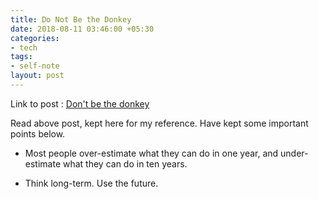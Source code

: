 ```yaml
---
title: Do Not Be the Donkey
date: 2018-08-11 03:46:00 +05:30
categories:
- tech
tags:
- self-note
layout: post
---
```


Link to post : [Don't be the donkey](https://sivers.org/donkey)

Read above post, kept here for my reference. Have kept some important points below.

* Most people over-estimate what they can do in one year, and under-estimate what they can do in ten years.

* Think long-term. Use the future.


